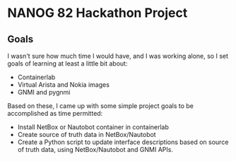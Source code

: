 # NANOG 82 Hackathon Project

## Goals
I wasn't sure how much time I would have, and I was working alone, so I set goals of learning at least a little bit about:
- Containerlab
- Virtual Arista and Nokia images
- GNMI and pygnmi

Based on these, I came up with some simple project goals to be accomplished as time permitted:
- Install NetBox or Nautobot container in containerlab
- Create source of truth data in NetBox/Nautobot
- Create a Python script to update interface descriptions based on source of truth data, using NetBox/Nautobot and GNMI APIs.
